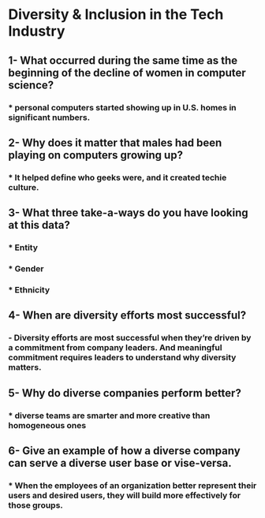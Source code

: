 # Diversity & Inclusion in the Tech Industry

## 1- What occurred during the same time as the beginning of the decline of women in computer science?
### * personal computers started showing up in U.S. homes in significant numbers.

## 2- Why does it matter that males had been playing on computers growing up?
### * It helped define who geeks were, and it created techie culture.

## 3- What three take-a-ways do you have looking at this data?
### * Entity
### * Gender
### * Ethnicity

## 4- When are diversity efforts most successful?
### - Diversity efforts are most successful when they’re driven by a commitment from company leaders. And meaningful commitment requires leaders to understand why diversity matters.

## 5- Why do diverse companies perform better?
### * diverse teams are smarter and more creative than homogeneous ones

## 6- Give an example of how a diverse company can serve a diverse user base or vise-versa.
### * When the employees of an organization better represent their users and desired users, they will build more effectively for those groups.